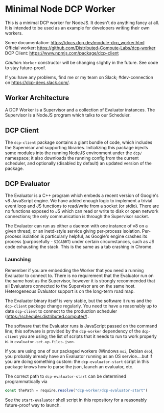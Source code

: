 # Minimal Node DCP Worker

This is a minimal DCP worker for NodeJS.
It doesn't do anything fancy at all.
It is intended to be used as an example for developers writing their own workers.

Some documentation: https://docs.dcp.dev/module-dcp_worker.html
Official worker: https://github.com/Distributed-Compute-Labs/dcp-worker
DCP Client: https://www.npmjs.com/package/dcp-client

*Caution:* `Worker` constructor will be changing slightly in the future. See code to stay future-proof.

If you have any problems, find me or my team on Slack; #dev-connection on https://dcp-devs.slack.com/. 

## Worker Architecture
A DCP Worker is a Supervisor and a collection of Evaluator instances. The Supervisor is a NodeJS program which talks to our Scheduler.

## DCP Client
The `dcp-client` package contains a giant bundle of code, which includes the Supervisor and supporting libraries.  Initializing this package injects some modules into the running NodeJS environment under the `dcp/` namespace; it also downloads the running config from the current scheduler, and optionally (disabled by default) an updated version of the package.

## DCP Evaluator 
The Evaluator is a C++ program which embeds a recent version of Google's v8 JavaScript engine. We have added enough logic to implement a trivial event loop and JS functions to read/write from a socket (or stdio).  There are no functions exposed to JS which can read or write to disk or open network connections; the only communication is through the Supervisor socket.

The Evaluator can run as either a daemon with one instance of v8 on a given thread, or an inetd-style service giving per-process isolation.  Per-process isolation is particularly helpful, as Google's engine crashes its process (purposefully - `SIGABRT`) under certain circumstances, such as JS code exhausting the stack. This is the same as a tab crashing in Chrome. 

### Launching
Remember if you are embedding the Worker that you need a running Evaluator to connect to.  There is no requirement that the Evaluator run on the same host as the Supervisor, however it is strongly recommended that all  Evaluators connected to the Supervisor are on the same host.  Heterogeneous Evaluator support is on the long-term road map.

The Evaluator binary itself is very stable, but the software it runs and the `dcp-client` package change regularly.  You need to have a reasonably up to date `dcp-client` to connect to the production scheduler (https://scheduler.distributed.computer/).

The software that the Evaluator runs is JavaScript passed on the command line; this software is provided by the `dcp-worker` dependency of the `dcp-client` you are using; the list of scripts that it needs to run to work properly is in `evaluator-set-up-files.json`.

If you are using one of our packaged workers (Windows `msi`, Debian `deb`), you probably already have an Evaluator running as an OS service....but if you are doing something custom: the `dcp-evaluator-start` script in this package knows how to parse the json, launch an evaluator, etc.

The correct path to `dcp-evaluator-start` can be determined programmatically via

```javascript
const thePath = require.resolve("dcp-worker/dcp-evaluator-start")
```

See the `start-evaluator` shell script in this repository for a reasonably future-proof way to launch.
